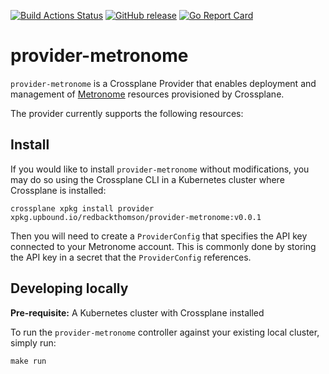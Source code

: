 [![Build Actions Status](https://github.com/redbackthomson/provider-metronome/workflows/CI/badge.svg)](https://github.com/redbackthomson/provider-metronome/actions)
[![GitHub release](https://img.shields.io/github/release/redbackthomson/provider-metronome/all.svg?style=flat-square)](https://github.com/redbackthomson/provider-metronome/releases)
[![Go Report Card](https://goreportcard.com/badge/github.com/redbackthomson/provider-metronome)](https://goreportcard.com/report/github.com/redbackthomson/provider-metronome)

# provider-metronome

`provider-metronome` is a Crossplane Provider that enables deployment and management
of [Metronome](https://metronome.com) resources provisioned by Crossplane.

The provider currently supports the following resources:

<None>

## Install

If you would like to install `provider-metronome` without modifications, you may do
so using the Crossplane CLI in a Kubernetes cluster where Crossplane is
installed:

```console
crossplane xpkg install provider xpkg.upbound.io/redbackthomson/provider-metronome:v0.0.1
```

Then you will need to create a `ProviderConfig` that specifies the API key
connected to your Metronome account. This is commonly done by storing the API
key in a secret that the `ProviderConfig` references.

## Developing locally

**Pre-requisite:** A Kubernetes cluster with Crossplane installed

To run the `provider-metronome` controller against your existing local cluster,
simply run:

```console
make run
```
